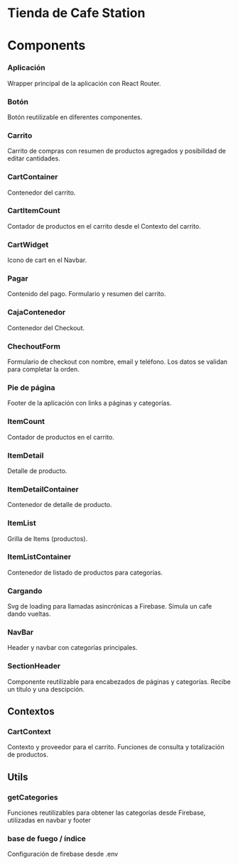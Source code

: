 #  Tienda de Cafe Station

# Components

###  Aplicación
Wrapper principal de la aplicación con React Router.

###  Botón
Botón reutilizable en diferentes componentes.

###  Carrito
Carrito de compras con resumen de productos agregados y posibilidad de editar cantidades.

###  CartContainer
Contenedor del carrito.

###  CartItemCount
Contador de productos en el carrito desde el Contexto del carrito.

###  CartWidget
Icono de cart en el Navbar.

###  Pagar
Contenido del pago. Formulario y resumen del carrito.

###  CajaContenedor
Contenedor del Checkout.

###  ChechoutForm
Formulario de checkout con nombre, email y teléfono. Los datos se validan para completar la orden.

###  Pie de página
Footer de la aplicación con links a páginas y categorías.

###  ItemCount
Contador de productos en el carrito.

###  ItemDetail
Detalle de producto.

###  ItemDetailContainer
Contenedor de detalle de producto.

###  ItemList
Grilla de Items (productos).

###  ItemListContainer
Contenedor de listado de productos para categorías.

###  Cargando
Svg de loading para llamadas asincrónicas a Firebase. Simula un cafe dando vueltas.

###  NavBar
Header y navbar con categorías principales.

###  SectionHeader
Componente reutilizable para encabezados de páginas y categorías. Recibe un título y una descipción.

##  Contextos

###  CartContext
Contexto y proveedor para el carrito. Funciones de consulta y totalización de productos.

##  Utils

###  getCategories
Funciones reutilizables para obtener las categorías desde Firebase, utilizadas en navbar y footer

### base de  fuego / índice
Configuración de firebase desde .env